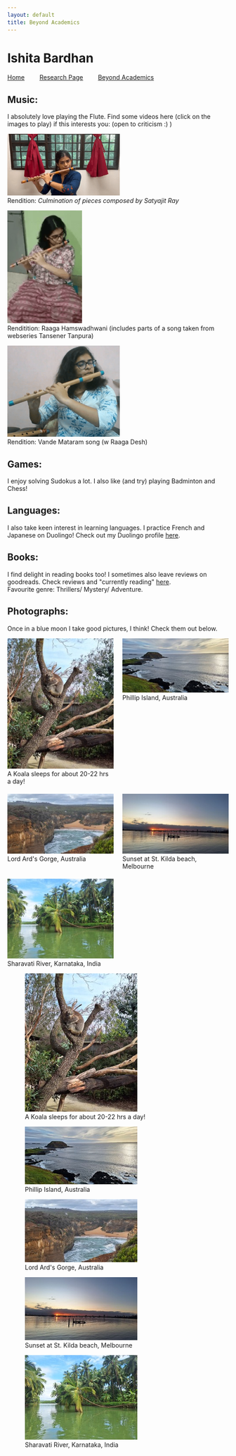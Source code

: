 ```yaml
---
layout: default
title: Beyond Academics
---
```


<h1>Ishita Bardhan</h1>

<a href="{{ '/index' | absolute_url }}" style="margin-right: 30px;">Home</a>
<a href="{{ '/research' | absolute_url }}" style="margin-right: 30px;">Research Page</a>
<a href="{{ '/beyond_acad' | absolute_url }}">Beyond Academics</a>
<br>

## Music:
I absolutely love playing the Flute. Find some videos here (click on the images to play) if this interests you:
(open to criticism :) )

[![Rendition: <i>Culmination of pieces composed by Satyajit Ray</i>](/videos/ray.png)](https://drive.google.com/file/d/1avKk2v_vQ50_hg5a5NHxJHhhsgD4EDHn/view)
<br>Rendition: <i>Culmination of pieces composed by Satyajit Ray</i>

[![Renditition: Raaga Hamswadhwani (includes parts of a song taken from webseries Tansener Tanpura)](/videos/hamsadhwani.png)](https://drive.google.com/file/d/1-JTvduLzlbcNpYBAtDRHQFnFXkzpS_em/view)
<br>Renditition: Raaga Hamswadhwani (includes parts of a song taken from webseries Tansener Tanpura)

[![Rendition: Vande Mataram song (w Raaga Desh)](/videos/vande_mataram.png)](https://drive.google.com/file/d/1HAEL_829KdnRQsKtHNkmddsGnOOumewH/view)
<br>Rendition: Vande Mataram song (w Raaga Desh)


## Games:
I enjoy solving Sudokus a lot. I also like (and try) playing Badminton and Chess!

## Languages:
I also take keen interest in learning languages. I practice French and Japanese on Duolingo! Check out my Duolingo profile [here](https://www.duolingo.com/profile/IshitaB28?via=share_profile_link).


## Books:
I find delight in reading books too! I sometimes also leave reviews on goodreads. Check reviews and "currently reading" [here](https://www.goodreads.com/user/show/93097846-ishita-bardhan).<br>
Favourite genre: Thrillers/ Mystery/ Adventure.


## Photographs:
Once in a blue moon I take good pictures, I think! Check them out below.

<body>
    <div style="display: grid; grid-template-columns: repeat(2, 1fr); gap: 20px;">
        <figure style="margin: 0;">
            <img src="/images/koala.jpg" alt="A Koala sleeps for about 20-22 hrs a day!" style="width: 100%; height: auto;">
            <figcaption>A Koala sleeps for about 20-22 hrs a day!</figcaption>
        </figure>
        <figure style="margin: 0;">
            <img src="/images/philip.jpg" alt="Phillip Island, Australia" style="width: 100%; height: auto;">
            <figcaption>Phillip Island, Australia</figcaption>
        </figure>
        <figure style="margin: 0;">
            <img src="/images/gorge.jpg" alt="Lord Ard's Gorge, Australia" style="width: 100%; height: auto;">
            <figcaption>Lord Ard's Gorge, Australia</figcaption>
        </figure>
        <figure style="margin: 0;">
            <img src="/images/kilda.jpg" alt="Sunset at St. Kilda beach, Melbourne" style="width: 100%; height: auto;">
            <figcaption>Sunset at St. Kilda beach, Melbourne</figcaption>
        </figure>
        <figure style="margin: 0;">
            <img src="/images/sharavati.jpg" alt="Sharavati River, Karnataka, India" style="width: 100%; height: auto;">
            <figcaption>Sharavati River, Karnataka, India</figcaption>
        </figure>
    </div>
</body>

<figure>
  <img src="/images/koala.jpg" alt="A Koala sleeps for about 20-22 hrs a day!">
  <figcaption>A Koala sleeps for about 20-22 hrs a day!</figcaption>
</figure>
<figure>
  <img src="/images/philip.jpg" alt="Phillip Island, Australia">
  <figcaption>Phillip Island, Australia</figcaption>
</figure>
<figure>
  <img src="/images/gorge.jpg" alt="Lord Ard's Gorge, Australia">
  <figcaption>Lord Ard's Gorge, Australia</figcaption>
</figure>
<figure>
  <img src="/images/kilda.jpg" alt="Sunset at St. Kilda beach, Melbourne">
  <figcaption>Sunset at St. Kilda beach, Melbourne</figcaption>
</figure>
<figure>
  <img src="/images/sharavati.jpg" alt="Sharavati River, Karnataka, India">
  <figcaption>Sharavati River, Karnataka, India</figcaption>
</figure>
